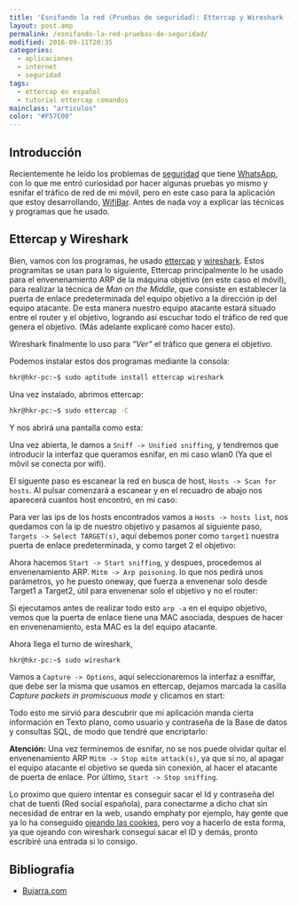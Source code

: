 ```yaml
---
title: 'Esnifando la red (Pruebas de seguridad): Ettercap y Wireshark (Man in the middle)'
layout: post.amp
permalink: /esnifando-la-red-pruebas-de-seguridad/
modified: 2016-09-11T20:35
categories:
  - aplicaciones
  - internet
  - seguridad
tags:
  - ettercap en español
  - tutorial ettercap comandos
mainclass: "articulos"
color: "#F57C00"
---
```




## Introducción

Recientemente he leido los problemas de [seguridad](/categorias/#seguridad "Artículos sobre seguridad") que tiene [WhatsApp][1], con lo que me entró curiosidad por hacer algunas pruebas yo mismo y esnifar el tráfico de red de mi móvil, pero en este caso para la aplicación que estoy desarrollando, [WifiBar][2]. Antes de nada voy a explicar las técnicas y programas que he usado.

<!--more-->

## Ettercap y Wireshark

Bien, vamos con los programas, he usado [ettercap][3] y [wireshark][4]. Estos programitas se usan para lo siguiente, Ettercap principalmente lo he usado para el envenenamiento ARP de la máquina objetivo (en este caso el móvil), para realizar la técnica de *Man on the Middle*, que consiste en establecer la puerta de enlace predeterminada del equipo objetivo a la dirección ip del equipo atacante. De esta manera nuestro equipo atacante estará situado entre el router y el objetivo, logrando así escuchar todo el tráfico de red que genera el objetivo. (Más adelante explicaré como hacer esto).

Wireshark finalmente lo uso para *“Ver”* el tráfico que genera el objetivo.

Podemos instalar estos dos programas mediante la consola:

```bash
hkr@hkr-pc:~$ sudo aptitude install ettercap wireshark
```

Una vez instalado, abrimos ettercap:

```bash
hkr@hkr-pc:~$ sudo ettercap -C
```

Y nos abrirá una pantalla como esta:

<figure>
	<amp-img on="tap:lightbox1" role="button" tabindex="0" layout="responsive"  height="449" width="669" src="https://2.bp.blogspot.com/-6aC4HXLtK7k/TdlRoid4i2I/AAAAAAAAAgs/XHR8h0qNXss/s800/ettercap1.png"></amp-img>
</figure>

Una vez abierta, le damos a `Sniff -> Unified sniffing`, y tendremos que introducir la interfaz que queramos esnifar, en mi caso wlan0 (Ya que el móvil se conecta por wifi).

<figure>
	<amp-img on="tap:lightbox1" role="button" tabindex="0" layout="responsive"  height="79" width="616" src="https://4.bp.blogspot.com/-bJscHRVIt3U/TdlSWHzopEI/AAAAAAAAAg0/9iVj3S96Jpo/s800/interface.png"></amp-img>
</figure>

El siguente paso es escanear la red en busca de host, `Hosts -> Scan for hosts`. Al pulsar comenzará a escanear y en el recuadro de abajo nos aparecerá cuantos host encontró, en mi caso:

<figure>
	<amp-img on="tap:lightbox1" role="button" tabindex="0" layout="responsive"  height="444" width="667" src="https://2.bp.blogspot.com/-UHuz1c4HInM/TdlTPkAoLYI/AAAAAAAAAg8/gEU_PTHohgA/s800/host.png"></amp-img>
</figure>

Para ver las ips de los hosts encontrados vamos a `Hosts -> hosts list`, nos quedamos con la ip de nuestro objetivo y pasamos al siguiente paso, `Targets -> Select TARGET(s)`, aquí debemos poner como `target1` nuestra puerta de enlace predeterminada, y como target 2 el objetivo:

<figure>
	<amp-img on="tap:lightbox1" role="button" tabindex="0" layout="responsive"  height="93" width="541" src="https://3.bp.blogspot.com/-lFH6pB11PTA/TdlUjkVJPJI/AAAAAAAAAhE/m_W8MFwPLfA/s800/target.png"></amp-img>
</figure>

Ahora hacemos `Start -> Start sniffing`, y despues, procedemos al envenenamiento ARP. `Mitm -> Arp poisoning`. lo que nos pedirá unos parámetros, yo he puesto oneway, que fuerza a envenenar solo desde Target1 a Target2, útil para envenenar solo el objetivo y no el router:

<figure>
	<amp-img on="tap:lightbox1" role="button" tabindex="0" layout="responsive"  height="78" width="530" src="https://4.bp.blogspot.com/-KMyx2G5WS_0/TdlWJa5riyI/AAAAAAAAAhM/fyZXGORdX7A/s800/arp.png"></amp-img>
</figure>

Si ejecutamos antes de realizar todo esto `arp -a` en el equipo objetivo, vemos que la puerta de enlace tiene una MAC asociada, despues de hacer en envenenamiento, esta MAC es la del equipo atacante.

Ahora llega el turno de wireshark,

```bash
hkr@hkr-pc:~$ sudo wireshark
```

Vamos a `Capture -> Options`, aquí seleccionaremos la interfaz a esniffar, que debe ser la misma que usamos en ettercap, dejamos marcada la casilla *Capture packets in promiscuous mode* y clicamos en start:

<figure>
    <amp-img layout="responsive"  height="594" width="640" src="https://3.bp.blogspot.com/-W8mrGI5blBY/TdlYTc3yTLI/AAAAAAAAAhU/p3uTj_g8We4/s800/capture.png"></amp-img>
</figure>

Todo esto me sirvió para descubrir que mi aplicación manda cierta información en Texto plano, como usuario y contraseña de la Base de datos y consultas SQL, de modo que tendré que encriptarlo:

<figure>
    <a href="https://1.bp.blogspot.com/-IJWXvfdJegA/TdlZvAxBggI/AAAAAAAAAhc/-i-VAe-xow8/s1600/bd.png"><amp-img layout="responsive"  height="483" width="800" src="https://1.bp.blogspot.com/-IJWXvfdJegA/TdlZvAxBggI/AAAAAAAAAhc/-i-VAe-xow8/s800/bd.png"></amp-img></a>
</figure>

__Atención:__ Una vez terminemos de esnifar, no se nos puede olvidar quitar el envenenamiento ARP `Mitm -> Stop mitm attack(s)`, ya que si no, al apagar el equipo atacante el objetivo se queda sin conexión, al hacer el atacante de puerta de enlace. Por último, `Start -> Stop sniffing`.

Lo proximo que quiero intentar es conseguir sacar el Id y contraseña del chat de tuenti (Red social española), para conectarme a dicho chat sin necesidad de entrar en la web, usando emphaty por ejemplo, hay gente que ya lo ha conseguido [ojeando las cookies][5], pero voy a hacerlo de esta forma, ya que ojeando con wireshark conseguí sacar el ID y demás, pronto escribiré una entrada si lo consigo.

## Bibliografia

- [Bujarra.com][6]

 [1]: http://gizmovil.com/2011/05/fallo-de-seguridad-en-whatsapp-que-permite-acceder-a-los-mensajes-y-numeros-de-telefono
 [2]: https://elbauldelprogramador.com/avances-en-el-proyecto-android-de-fin/
 [3]: http://ettercap.sourceforge.net/
 [4]: http://www.wireshark.org/
 [5]: http://blogguino.blogspot.com/2010/05/tuenti-chat-en-empathy-sin-contactos.html
 [6]: http://www.bujarra.com/ProcedimientoManInTheMiddle.html
